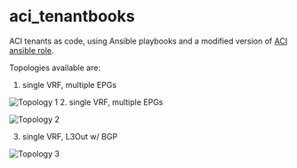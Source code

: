 # aci_tenantbooks

ACI tenants as code, using Ansible playbooks and a modified version of [ACI ansible role](https://github.com/datacenter/ansible-role-aci-model).

Topologies available are: 
1. single VRF, multiple EPGs

![Topology 1](https://github.com/msdaniluk/aci_tenantbooks/blob/master/topologies/topology-01-small.png)
2. single VRF, multiple EPGs

![Topology 2](https://github.com/msdaniluk/aci_tenantbooks/blob/master/topologies/topology-02-small.png)

3. single VRF, L3Out w/ BGP

![Topology 3](https://github.com/msdaniluk/aci_tenantbooks/blob/master/topologies/topology-03-small.png)
